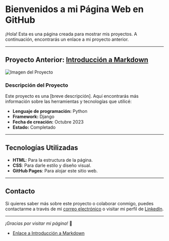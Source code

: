 # Bienvenidos a mi Página Web en GitHub

¡Hola! Esta es una página creada para mostrar mis proyectos. A continuación, encontrarás un enlace a mi proyecto anterior.

---

## Proyecto Anterior: [Introducción a Markdown](Markdown/Introducción-Markdown.md)

![Imagen del Proyecto](https://www.google.com/imgres?q=Markdown&imgurl=https%3A%2F%2Fupload.wikimedia.org%2Fwikipedia%2Fcommons%2Fthumb%2F4%2F48%2FMarkdown-mark.svg%2F1200px-Markdown-mark.svg.png&imgrefurl=https%3A%2F%2Fes.wikipedia.org%2Fwiki%2FMarkdown&docid=xKjzTHj8FJxahM&tbnid=rg1tcAvVsGl5wM&vet=12ahUKEwjDlNC44OyIAxUYAfsDHW0OBrUQM3oECBwQAA..i&w=1200&h=738&hcb=2&ved=2ahUKEwjDlNC44OyIAxUYAfsDHW0OBrUQM3oECBwQAA)

### Descripción del Proyecto

Este proyecto es una [breve descripción]. Aquí encontrarás más información sobre las herramientas y tecnologías que utilicé:

- **Lenguaje de programación:** Python
- **Framework:** Django
- **Fecha de creación:** Octubre 2023
- **Estado:** Completado

---

## Tecnologías Utilizadas

- **HTML**: Para la estructura de la página.
- **CSS**: Para darle estilo y diseño visual.
- **GitHub Pages**: Para alojar este sitio web.

---

## Contacto

Si quieres saber más sobre este proyecto o colaborar conmigo, puedes contactarme a través de mi [correo electrónico](mailto:tucorreo@example.com) o visitar mi perfil de [LinkedIn](https://linkedin.com/in/tuusuario).

---

_¡Gracias por visitar mi página!_ 🚀

+ [Enlace a Introducción a Markdown](Markdown/Introducción-Markdown.md)